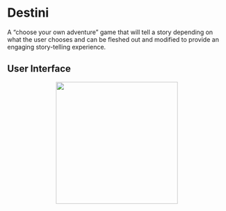 

#  Destini

A “choose your own adventure” game that will tell a story depending on what the user chooses and can be fleshed out and modified to provide an engaging story-telling experience.

## User Interface

<p align="center">
<img width="280" src="https://user-images.githubusercontent.com/69748709/169401373-5d11759a-9f4c-44b4-a259-ac4d04c50bbd.gif"/>
</p>
